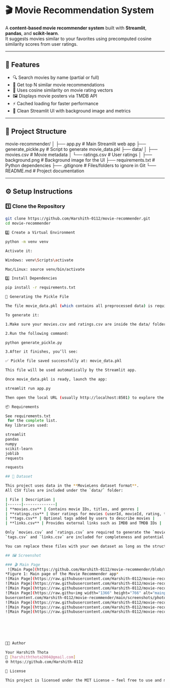 # 🎬 Movie Recommendation System

A **content-based movie recommender system** built with **Streamlit**, **pandas**, and **scikit-learn**.  
It suggests movies similar to your favorites using precomputed cosine similarity scores from user ratings.

---

## 🚀 Features

- 🔍 Search movies by name (partial or full)
- 🎯 Get top N similar movie recommendations
- 🧠 Uses cosine similarity on movie rating vectors
- 🖼️ Displays movie posters via TMDB API
- ⚡ Cached loading for faster performance
- 🌈 Clean Streamlit UI with background image and metrics

---

## 📁 Project Structure

movie-recommender/
│
├── app.py # Main Streamlit web app
├── generate_pickle.py # Script to generate movie_data.pkl
├── data/
│ ├── movies.csv # Movie metadata
│ └── ratings.csv # User ratings
│
├── background.png # Background image for the UI
├── requirements.txt # Python dependencies
├── .gitignore # Files/folders to ignore in Git
└── README.md # Project documentation


---

## ⚙️ Setup Instructions

### 1️⃣ Clone the Repository

```bash
git clone https://github.com/Harshith-0112/movie-recommender.git
cd movie-recommender

2️⃣ Create a Virtual Environment

python -m venv venv

Activate it:

Windows: venv\Scripts\activate

Mac/Linux: source venv/bin/activate

3️⃣ Install Dependencies

pip install -r requirements.txt

🧠 Generating the Pickle File

The file movie_data.pkl (which contains all preprocessed data) is required by app.py.

To generate it:

1.Make sure your movies.csv and ratings.csv are inside the data/ folder.

2.Run the following command:

python generate_pickle.py

3.After it finishes, you’ll see:

✅ Pickle file saved successfully at: movie_data.pkl

This file will be used automatically by the Streamlit app.

Once movie_data.pkl is ready, launch the app:

streamlit run app.py

Then open the local URL (usually http://localhost:8501) to explore the app.

📦 Requirements

See requirements.txt
 for the complete list.
Key libraries used:

streamlit
pandas
numpy
scikit-learn
joblib
requests

requests

## 🧩 Dataset

This project uses data in the **MovieLens dataset format**.  
All CSV files are included under the `data/` folder:

| File | Description |
|------|--------------|
| **movies.csv** | Contains movie IDs, titles, and genres |
| **ratings.csv** | User ratings for movies (userId, movieId, rating, timestamp) |
| **tags.csv** | Optional tags added by users to describe movies |
| **links.csv** | Provides external links such as IMDB and TMDB IDs |

Only `movies.csv` and `ratings.csv` are required to generate the `movie_data.pkl` file.  
`tags.csv` and `links.csv` are included for completeness and potential future extensions.

You can replace these files with your own dataset as long as the structure remains the same.

## 🖼️ Screenshot

### 🎬 Main Page
 ![Main Page](https://github.com/Harshith-0112/movie-recommender/blob/main/screenshots/mainpage.png)
*Figure 1: Main page of the Movie Recommender app*
![Main Page](https://raw.githubusercontent.com/Harshith-0112/movie-recommender/main/screenshots/photo1.png)
![Main Page](https://raw.githubusercontent.com/Harshith-0112/movie-recommender/main/screenshots/photo2.png)
![Main Page](https://raw.githubusercontent.com/Harshith-0112/movie-recommender/main/screenshots/photo3.png)
![Main Page](https://raw.githu<img width="1366" height="766" alt="mainpage" src="https://github.com/user-attachments/assets/8b4f5fc0-8462-4483-abec-f2245e49871c" />
busercontent.com/Harshith-0112/movie-recommender/main/screenshots/photo4.png)
![Main Page](https://raw.githubusercontent.com/Harshith-0112/movie-recommender/main/screenshots/photo5.png)
![Main Page](https://raw.githubusercontent.com/Harshith-0112/movie-recommender/main/screenshots/photo6.png)
![Main Page](https://raw.githubusercontent.com/Harshith-0112/movie-recommender/main/screenshots/photo7.png)






🧑‍💻 Author

Your Harshith Thota
📧 [harshiththota2004@gmail.com]
🌐 https://github.com/Harshith-0112

🏁 License

This project is licensed under the MIT License — feel free to use and modify it.
